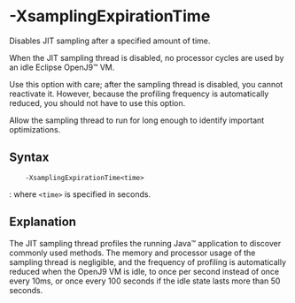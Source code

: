 <!--
* Copyright (c) 2017, 2025 IBM Corp. and others
*
* This program and the accompanying materials are made
* available under the terms of the Eclipse Public License 2.0
* which accompanies this distribution and is available at
* https://www.eclipse.org/legal/epl-2.0/ or the Apache
* License, Version 2.0 which accompanies this distribution and
* is available at https://www.apache.org/licenses/LICENSE-2.0.
*
* This Source Code may also be made available under the
* following Secondary Licenses when the conditions for such
* availability set forth in the Eclipse Public License, v. 2.0
* are satisfied: GNU General Public License, version 2 with
* the GNU Classpath Exception [1] and GNU General Public
* License, version 2 with the OpenJDK Assembly Exception [2].
*
* [1] https://www.gnu.org/software/classpath/license.html
* [2] https://openjdk.org/legal/assembly-exception.html
*
* SPDX-License-Identifier: EPL-2.0 OR Apache-2.0 OR GPL-2.0-only WITH Classpath-exception-2.0 OR GPL-2.0-only WITH OpenJDK-assembly-exception-1.0
-->

# -XsamplingExpirationTime 

Disables JIT sampling after a specified amount of time. 

When the JIT sampling thread is disabled, no processor cycles are used by an idle Eclipse OpenJ9&trade; VM.

Use this option with care; after the sampling thread is disabled, you cannot reactivate it. However, because the profiling frequency is automatically reduced, you should not have to use this option. 

Allow the sampling thread to run for long enough to identify important optimizations.

## Syntax

        -XsamplingExpirationTime<time>
        
: where `<time>` is specified in seconds.

## Explanation

The JIT sampling thread profiles the running Java&trade; application to discover commonly used methods. The memory and processor usage of the sampling thread is negligible, and the frequency of profiling is automatically reduced when the OpenJ9 VM is idle, to once per second instead of once every 10ms, or once every 100 seconds if the idle state lasts more than 50 seconds.


<!-- ==== END OF TOPIC ==== xsamplingexpirationtime.md ==== -->

